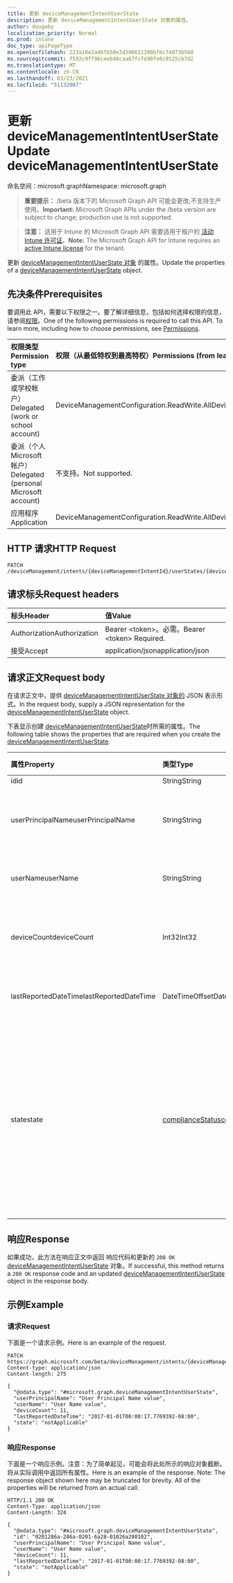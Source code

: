 ```yaml
---
title: 更新 deviceManagementIntentUserState
description: 更新 deviceManagementIntentUserState 对象的属性。
author: dougeby
localization_priority: Normal
ms.prod: intune
doc_type: apiPageType
ms.openlocfilehash: 223a10e2a46f650e3d390611380bf6c74073b560
ms.sourcegitcommit: f592c9ff96ceeb40caa67fcfe90fe6c8525cb7d2
ms.translationtype: MT
ms.contentlocale: zh-CN
ms.lasthandoff: 03/23/2021
ms.locfileid: "51132007"
---
```

# <a name="update-devicemanagementintentuserstate"></a><span data-ttu-id="f803d-103">更新 deviceManagementIntentUserState</span><span class="sxs-lookup"><span data-stu-id="f803d-103">Update deviceManagementIntentUserState</span></span>

<span data-ttu-id="f803d-104">命名空间：microsoft.graph</span><span class="sxs-lookup"><span data-stu-id="f803d-104">Namespace: microsoft.graph</span></span>

> <span data-ttu-id="f803d-105">**重要提示：** /beta 版本下的 Microsoft Graph API 可能会更改;不支持生产使用。</span><span class="sxs-lookup"><span data-stu-id="f803d-105">**Important:** Microsoft Graph APIs under the /beta version are subject to change; production use is not supported.</span></span>

> <span data-ttu-id="f803d-106">**注意：** 适用于 Intune 的 Microsoft Graph API 需要适用于租户的 [活动 Intune 许可证](https://go.microsoft.com/fwlink/?linkid=839381)。</span><span class="sxs-lookup"><span data-stu-id="f803d-106">**Note:** The Microsoft Graph API for Intune requires an [active Intune license](https://go.microsoft.com/fwlink/?linkid=839381) for the tenant.</span></span>

<span data-ttu-id="f803d-107">更新 [deviceManagementIntentUserState 对象](../resources/intune-deviceintent-devicemanagementintentuserstate.md) 的属性。</span><span class="sxs-lookup"><span data-stu-id="f803d-107">Update the properties of a [deviceManagementIntentUserState](../resources/intune-deviceintent-devicemanagementintentuserstate.md) object.</span></span>

## <a name="prerequisites"></a><span data-ttu-id="f803d-108">先决条件</span><span class="sxs-lookup"><span data-stu-id="f803d-108">Prerequisites</span></span>
<span data-ttu-id="f803d-p101">要调用此 API，需要以下权限之一。要了解详细信息，包括如何选择权限的信息，请参阅[权限](/graph/permissions-reference)。</span><span class="sxs-lookup"><span data-stu-id="f803d-p101">One of the following permissions is required to call this API. To learn more, including how to choose permissions, see [Permissions](/graph/permissions-reference).</span></span>

|<span data-ttu-id="f803d-111">权限类型</span><span class="sxs-lookup"><span data-stu-id="f803d-111">Permission type</span></span>|<span data-ttu-id="f803d-112">权限（从最低特权到最高特权）</span><span class="sxs-lookup"><span data-stu-id="f803d-112">Permissions (from least to most privileged)</span></span>|
|:---|:---|
|<span data-ttu-id="f803d-113">委派（工作或学校帐户）</span><span class="sxs-lookup"><span data-stu-id="f803d-113">Delegated (work or school account)</span></span>|<span data-ttu-id="f803d-114">DeviceManagementConfiguration.ReadWrite.All</span><span class="sxs-lookup"><span data-stu-id="f803d-114">DeviceManagementConfiguration.ReadWrite.All</span></span>|
|<span data-ttu-id="f803d-115">委派（个人 Microsoft 帐户）</span><span class="sxs-lookup"><span data-stu-id="f803d-115">Delegated (personal Microsoft account)</span></span>|<span data-ttu-id="f803d-116">不支持。</span><span class="sxs-lookup"><span data-stu-id="f803d-116">Not supported.</span></span>|
|<span data-ttu-id="f803d-117">应用程序</span><span class="sxs-lookup"><span data-stu-id="f803d-117">Application</span></span>|<span data-ttu-id="f803d-118">DeviceManagementConfiguration.ReadWrite.All</span><span class="sxs-lookup"><span data-stu-id="f803d-118">DeviceManagementConfiguration.ReadWrite.All</span></span>|

## <a name="http-request"></a><span data-ttu-id="f803d-119">HTTP 请求</span><span class="sxs-lookup"><span data-stu-id="f803d-119">HTTP Request</span></span>
<!-- {
  "blockType": "ignored"
}
-->
``` http
PATCH /deviceManagement/intents/{deviceManagementIntentId}/userStates/{deviceManagementIntentUserStateId}
```

## <a name="request-headers"></a><span data-ttu-id="f803d-120">请求标头</span><span class="sxs-lookup"><span data-stu-id="f803d-120">Request headers</span></span>
|<span data-ttu-id="f803d-121">标头</span><span class="sxs-lookup"><span data-stu-id="f803d-121">Header</span></span>|<span data-ttu-id="f803d-122">值</span><span class="sxs-lookup"><span data-stu-id="f803d-122">Value</span></span>|
|:---|:---|
|<span data-ttu-id="f803d-123">Authorization</span><span class="sxs-lookup"><span data-stu-id="f803d-123">Authorization</span></span>|<span data-ttu-id="f803d-124">Bearer &lt;token&gt;。必需。</span><span class="sxs-lookup"><span data-stu-id="f803d-124">Bearer &lt;token&gt; Required.</span></span>|
|<span data-ttu-id="f803d-125">接受</span><span class="sxs-lookup"><span data-stu-id="f803d-125">Accept</span></span>|<span data-ttu-id="f803d-126">application/json</span><span class="sxs-lookup"><span data-stu-id="f803d-126">application/json</span></span>|

## <a name="request-body"></a><span data-ttu-id="f803d-127">请求正文</span><span class="sxs-lookup"><span data-stu-id="f803d-127">Request body</span></span>
<span data-ttu-id="f803d-128">在请求正文中，提供 [deviceManagementIntentUserState 对象的](../resources/intune-deviceintent-devicemanagementintentuserstate.md) JSON 表示形式。</span><span class="sxs-lookup"><span data-stu-id="f803d-128">In the request body, supply a JSON representation for the [deviceManagementIntentUserState](../resources/intune-deviceintent-devicemanagementintentuserstate.md) object.</span></span>

<span data-ttu-id="f803d-129">下表显示创建 [deviceManagementIntentUserState](../resources/intune-deviceintent-devicemanagementintentuserstate.md)时所需的属性。</span><span class="sxs-lookup"><span data-stu-id="f803d-129">The following table shows the properties that are required when you create the [deviceManagementIntentUserState](../resources/intune-deviceintent-devicemanagementintentuserstate.md).</span></span>

|<span data-ttu-id="f803d-130">属性</span><span class="sxs-lookup"><span data-stu-id="f803d-130">Property</span></span>|<span data-ttu-id="f803d-131">类型</span><span class="sxs-lookup"><span data-stu-id="f803d-131">Type</span></span>|<span data-ttu-id="f803d-132">说明</span><span class="sxs-lookup"><span data-stu-id="f803d-132">Description</span></span>|
|:---|:---|:---|
|<span data-ttu-id="f803d-133">id</span><span class="sxs-lookup"><span data-stu-id="f803d-133">id</span></span>|<span data-ttu-id="f803d-134">String</span><span class="sxs-lookup"><span data-stu-id="f803d-134">String</span></span>|<span data-ttu-id="f803d-135">The ID</span><span class="sxs-lookup"><span data-stu-id="f803d-135">The ID</span></span>|
|<span data-ttu-id="f803d-136">userPrincipalName</span><span class="sxs-lookup"><span data-stu-id="f803d-136">userPrincipalName</span></span>|<span data-ttu-id="f803d-137">String</span><span class="sxs-lookup"><span data-stu-id="f803d-137">String</span></span>|<span data-ttu-id="f803d-138">在设备上报告的用户主体名称</span><span class="sxs-lookup"><span data-stu-id="f803d-138">The user principal name that is being reported on a device</span></span>|
|<span data-ttu-id="f803d-139">userName</span><span class="sxs-lookup"><span data-stu-id="f803d-139">userName</span></span>|<span data-ttu-id="f803d-140">String</span><span class="sxs-lookup"><span data-stu-id="f803d-140">String</span></span>|<span data-ttu-id="f803d-141">在设备上报告的用户名</span><span class="sxs-lookup"><span data-stu-id="f803d-141">The user name that is being reported on a device</span></span>|
|<span data-ttu-id="f803d-142">deviceCount</span><span class="sxs-lookup"><span data-stu-id="f803d-142">deviceCount</span></span>|<span data-ttu-id="f803d-143">Int32</span><span class="sxs-lookup"><span data-stu-id="f803d-143">Int32</span></span>|<span data-ttu-id="f803d-144">出于意图而属于用户的设备的计数</span><span class="sxs-lookup"><span data-stu-id="f803d-144">Count of Devices that belongs to a user for an intent</span></span>|
|<span data-ttu-id="f803d-145">lastReportedDateTime</span><span class="sxs-lookup"><span data-stu-id="f803d-145">lastReportedDateTime</span></span>|<span data-ttu-id="f803d-146">DateTimeOffset</span><span class="sxs-lookup"><span data-stu-id="f803d-146">DateTimeOffset</span></span>|<span data-ttu-id="f803d-147">意图报告的上次修改日期时间</span><span class="sxs-lookup"><span data-stu-id="f803d-147">Last modified date time of an intent report</span></span>|
|<span data-ttu-id="f803d-148">state</span><span class="sxs-lookup"><span data-stu-id="f803d-148">state</span></span>|[<span data-ttu-id="f803d-149">complianceStatus</span><span class="sxs-lookup"><span data-stu-id="f803d-149">complianceStatus</span></span>](../resources/intune-shared-compliancestatus.md)|<span data-ttu-id="f803d-150">意图的用户状态。</span><span class="sxs-lookup"><span data-stu-id="f803d-150">User state for an intent.</span></span> <span data-ttu-id="f803d-151">可取值为：`unknown`、`notApplicable`、`compliant`、`remediated`、`nonCompliant`、`error`、`conflict`、`notAssigned`。</span><span class="sxs-lookup"><span data-stu-id="f803d-151">Possible values are: `unknown`, `notApplicable`, `compliant`, `remediated`, `nonCompliant`, `error`, `conflict`, `notAssigned`.</span></span>|



## <a name="response"></a><span data-ttu-id="f803d-152">响应</span><span class="sxs-lookup"><span data-stu-id="f803d-152">Response</span></span>
<span data-ttu-id="f803d-153">如果成功，此方法在响应正文中返回 响应代码和更新的 `200 OK` [deviceManagementIntentUserState](../resources/intune-deviceintent-devicemanagementintentuserstate.md) 对象。</span><span class="sxs-lookup"><span data-stu-id="f803d-153">If successful, this method returns a `200 OK` response code and an updated [deviceManagementIntentUserState](../resources/intune-deviceintent-devicemanagementintentuserstate.md) object in the response body.</span></span>

## <a name="example"></a><span data-ttu-id="f803d-154">示例</span><span class="sxs-lookup"><span data-stu-id="f803d-154">Example</span></span>

### <a name="request"></a><span data-ttu-id="f803d-155">请求</span><span class="sxs-lookup"><span data-stu-id="f803d-155">Request</span></span>
<span data-ttu-id="f803d-156">下面是一个请求示例。</span><span class="sxs-lookup"><span data-stu-id="f803d-156">Here is an example of the request.</span></span>
``` http
PATCH https://graph.microsoft.com/beta/deviceManagement/intents/{deviceManagementIntentId}/userStates/{deviceManagementIntentUserStateId}
Content-type: application/json
Content-length: 275

{
  "@odata.type": "#microsoft.graph.deviceManagementIntentUserState",
  "userPrincipalName": "User Principal Name value",
  "userName": "User Name value",
  "deviceCount": 11,
  "lastReportedDateTime": "2017-01-01T00:00:17.7769392-08:00",
  "state": "notApplicable"
}
```

### <a name="response"></a><span data-ttu-id="f803d-157">响应</span><span class="sxs-lookup"><span data-stu-id="f803d-157">Response</span></span>
<span data-ttu-id="f803d-p103">下面是一个响应示例。注意：为了简单起见，可能会将此处所示的响应对象截断。将从实际调用中返回所有属性。</span><span class="sxs-lookup"><span data-stu-id="f803d-p103">Here is an example of the response. Note: The response object shown here may be truncated for brevity. All of the properties will be returned from an actual call.</span></span>
``` http
HTTP/1.1 200 OK
Content-Type: application/json
Content-Length: 324

{
  "@odata.type": "#microsoft.graph.deviceManagementIntentUserState",
  "id": "0201286a-286a-0201-6a28-01026a280102",
  "userPrincipalName": "User Principal Name value",
  "userName": "User Name value",
  "deviceCount": 11,
  "lastReportedDateTime": "2017-01-01T00:00:17.7769392-08:00",
  "state": "notApplicable"
}
```




